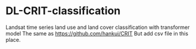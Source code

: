 # DL-CRIT-classification
Landsat time series land use and land cover classification with transformer model
The same as https://github.com/hankui/CRIT
But add csv file in this place.
